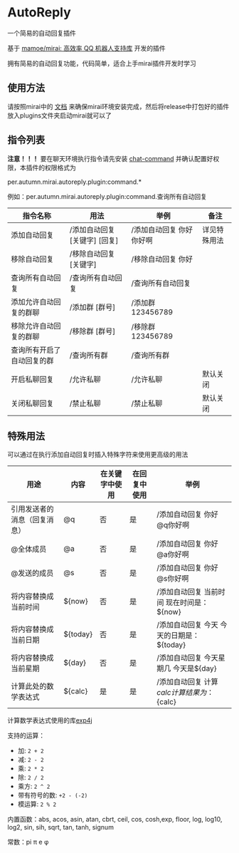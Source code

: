 # AutoReply

一个简易的自动回复插件

基于 [mamoe/mirai: 高效率 QQ 机器人支持库](https://github.com/mamoe/mirai) 开发的插件

拥有简易的自动回复功能，代码简单，适合上手mirai插件开发时学习

## 使用方法

请按照mirai中的 [文档](https://github.com/mamoe/mirai/blob/dev/docs/UserManual.md) 来确保mirai环境安装完成，然后将release中打包好的插件放入plugins文件夹启动mirai就可以了

## 指令列表

**注意！！！** 要在聊天环境执行指令请先安装 [chat-command](https://github.com/project-mirai/chat-command) 并确认配置好权限，本插件的权限格式为

per.autumn.mirai.autoreply.plugin:command.*

例如：per.autumn.mirai.autoreply.plugin:command.查询所有自动回复

| 指令名称          | 用法                 | 举例             | 备注     |
|---------------|--------------------|----------------|--------|
| 添加自动回复        | /添加自动回复 [关键字] [回复] | /添加自动回复 你好 你好啊 | 详见特殊用法 |
| 移除自动回复        | /移除自动回复 [关键字]      | /移除自动回复 你好     |        |
| 查询所有自动回复      | /查询所有自动回复          | /查询所有自动回复      |        |
| 添加允许自动回复的群聊   | /添加群 [群号]          | /添加群 123456789 |        |
| 移除允许自动回复的群聊   | /移除群 [群号]          | /移除群 123456789 |        |
| 查询所有开启了自动回复的群 | /查询所有群             | /查询所有群         |        |
| 开启私聊回复        | /允许私聊              | /允许私聊          | 默认关闭   |
| 关闭私聊回复        | /禁止私聊              | /禁止私聊          | 默认关闭   |

## 特殊用法

可以通过在执行添加自动回复时插入特殊字符来使用更高级的用法

| 用途             | 内容       | 在关键字中使用 | 在回复中使用 | 举例                              |
|----------------|----------|---------|--------|---------------------------------|
| 引用发送者的消息（回复消息） | @q       | 否       | 是      | /添加自动回复 你好 @q你好啊                |
| @全体成员          | @a       | 否       | 是      | /添加自动回复 你好 @a你好啊                |
| @发送的成员         | @s       | 否       | 是      | /添加自动回复 你好 @s你好啊                |
| 将内容替换成当前时间     | ${now}   | 否       | 是      | /添加自动回复 当前时间 现在时间是：${now}       |
| 将内容替换成当前日期     | ${today} | 否       | 是      | /添加自动回复 今天 今天的日期是：${today}      |
| 将内容替换成当前星期     | ${day}   | 否       | 是      | /添加自动回复 今天星期几 今天是${day}         |
| 计算此处的数学表达式     | ${calc}  | 是       | 是      | /添加自动回复 计算${calc} 计算结果为：${calc} |

计算数学表达式使用的库[exp4j](https://www.objecthunter.net/exp4j)

支持的运算：

- 加: `2 + 2`
- 减: `2 - 2`
- 乘: `2 * 2`
- 除: `2 / 2`
- 乘方: `2 ^ 2`
- 带有符号的数: `+2 - (-2)`
- 模运算: `2 % 2`

内置函数：abs, acos, asin, atan, cbrt, ceil, cos, cosh,exp, floor, log, log10, log2, sin, sih, sqrt, tan, tanh, signum

常数：pi π e φ
